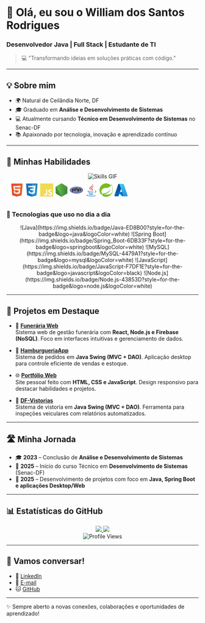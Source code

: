 # 👋 Olá, eu sou o William dos Santos Rodrigues  
### Desenvolvedor Java | Full Stack | Estudante de TI  

> 💻 "Transformando ideias em soluções práticas com código."  

---

## 💡 Sobre mim
- 🌍 Natural de Ceilândia Norte, DF  
- 🎓 Graduado em **Análise e Desenvolvimento de Sistemas**  
- 💻 Atualmente cursando **Técnico em Desenvolvimento de Sistemas** no Senac-DF  
- 📚 Apaixonado por tecnologia, inovação e aprendizado contínuo  

---

## 🚀 Minhas Habilidades
<div align="center">
  <img alt="Skills GIF" src="https://cdn.dribbble.com/users/118626/screenshots/3609367/skills.gif" width="200" />
</div>

<div align="center" style="display: inline-block; margin: 10px;">
  <img alt="HTML" height="35" width="35" src="https://raw.githubusercontent.com/devicons/devicon/master/icons/html5/html5-original.svg" />
  <img alt="CSS" height="35" width="35" src="https://raw.githubusercontent.com/devicons/devicon/master/icons/css3/css3-original.svg" />
  <img alt="JavaScript" height="35" width="35" src="https://raw.githubusercontent.com/devicons/devicon/master/icons/javascript/javascript-plain.svg" />
  <img alt="NodeJS" height="35" width="35" src="https://raw.githubusercontent.com/devicons/devicon/master/icons/nodejs/nodejs-original.svg" />
  <img alt="PHP" height="35" width="35" src="https://raw.githubusercontent.com/devicons/devicon/master/icons/php/php-original.svg" />
  <img alt="Java" height="35" width="35" src="https://raw.githubusercontent.com/devicons/devicon/master/icons/java/java-original.svg" />
  <img alt="Spring" height="35" width="35" src="https://raw.githubusercontent.com/devicons/devicon/master/icons/spring/spring-original.svg" />
  <img alt="Azure" height="35" width="35" src="https://raw.githubusercontent.com/devicons/devicon/master/icons/azure/azure-original.svg" />
</div>

### 🔧 Tecnologias que uso no dia a dia
<div align="center">
  ![Java](https://img.shields.io/badge/Java-ED8B00?style=for-the-badge&logo=java&logoColor=white)
  ![Spring Boot](https://img.shields.io/badge/Spring_Boot-6DB33F?style=for-the-badge&logo=springboot&logoColor=white)
  ![MySQL](https://img.shields.io/badge/MySQL-4479A1?style=for-the-badge&logo=mysql&logoColor=white)
  ![JavaScript](https://img.shields.io/badge/JavaScript-F7DF1E?style=for-the-badge&logo=javascript&logoColor=black)
  ![Node.js](https://img.shields.io/badge/Node.js-43853D?style=for-the-badge&logo=node.js&logoColor=white)
</div>

---

## 📌 Projetos em Destaque
- 🏥 [**Funerária Web**](https://github.com/William-Willam/Projetos-Senac/tree/main/funerari-web)  
  Sistema web de gestão funerária com **React, Node.js e Firebase (NoSQL)**. Foco em interfaces intuitivas e gerenciamento de dados.  

- 🍔 [**HamburgueriaApp**](https://github.com/William-Willam/Projetos-Senac/tree/main/Java/HamburgueriaSystem)  
  Sistema de pedidos em **Java Swing (MVC + DAO)**. Aplicação desktop para controle eficiente de vendas e estoque.  

- 🌐 [**Portfólio Web**](https://github.com/William-Willam/meuportifolio)  
  Site pessoal feito com **HTML, CSS e JavaScript**. Design responsivo para destacar habilidades e projetos.  

- 🚗 [**DF-Vistorias**](https://github.com/2025-08-53/Df_Vist-ria)  
  Sistema de vistoria em **Java Swing (MVC + DAO)**. Ferramenta para inspeções veiculares com relatórios automatizados.  

---

## 🛣️ Minha Jornada
- 🎓 **2023** – Conclusão de **Análise e Desenvolvimento de Sistemas**  
- 📘 **2025** – Início do curso Técnico em **Desenvolvimento de Sistemas** (Senac-DF)  
- 🚀 **2025** – Desenvolvimento de projetos com foco em **Java, Spring Boot e aplicações Desktop/Web**  

---

## 📊 Estatísticas do GitHub
<div align="center">
  <a href="https://github.com/William-Willam">
    <img height="165px" src="https://github-readme-stats.vercel.app/api?username=William-Willam&show_icons=true&theme=radical&include_all_commits=true&count_private=true" />
    <img height="165px" src="https://github-readme-stats.vercel.app/api/top-langs/?username=William-Willam&layout=compact&langs_count=7&theme=radical" />
  </a>
</div>

<div align="center">
  <img src="https://komarev.com/ghpvc/?username=William-Willam&style=flat-square&color=blue&label=Profile%20views" alt="Profile Views" />
</div>

---

## 🤝 Vamos conversar!
- 💼 [LinkedIn](https://www.linkedin.com/in/wsdr96/)  
- 📧 [E-mail](mailto:williambfs2011@gmail.com)  
- 🐱 [GitHub](https://github.com/William-Willam)  

---

✨ Sempre aberto a novas conexões, colaborações e oportunidades de aprendizado!
